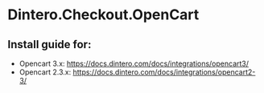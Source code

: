 # Dintero.Checkout.OpenCart


## Install guide for:

* Opencart 3.x:   https://docs.dintero.com/docs/integrations/opencart3/
* Opencart 2.3.x: https://docs.dintero.com/docs/integrations/opencart2-3/
